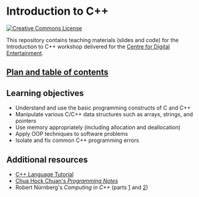 # Introduction to C++

[![Creative Commons License](https://i.creativecommons.org/l/by/4.0/80x15.png)](http://creativecommons.org/licenses/by/4.0/)

This repository contains teaching materials (slides and code) for the Introduction to C++ workshop delivered for the [Centre for Digital Entertainment](http://www.digital-entertainment.org).

## [Plan and table of contents](contents.md)

## Learning objectives
* Understand and use the basic programming constructs of C and C++
* Manipulate various C/C++ data structures such as arrays, strings, and pointers
* Use memory appropriately (including allocation and deallocation)
* Apply OOP techniques to software problems
* Isolate and fix common C++ programming errors

## Additional resources
* [C++ Language Tutorial](http://www.cplusplus.com/doc/tutorial/)
* [Chua Hock Chuan's _Programming Notes_](https://www.ntu.edu.sg/home/ehchua/programming/)
* Robert Nürnberg's _Computing in C++_ (parts [1](https://wwwf.imperial.ac.uk/~rn/teaching/ccourse.pdf) and [2](https://wwwf.imperial.ac.uk/~rn/teaching/oopc++.pdf))


